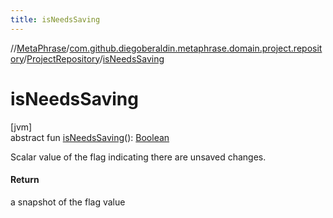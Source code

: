```yaml
---
title: isNeedsSaving
---
```

//[MetaPhrase](../../../index.html)/[com.github.diegoberaldin.metaphrase.domain.project.repository](../index.html)/[ProjectRepository](index.html)/[isNeedsSaving](is-needs-saving.html)



# isNeedsSaving



[jvm]\
abstract fun [isNeedsSaving](is-needs-saving.html)(): [Boolean](https://kotlinlang.org/api/latest/jvm/stdlib/kotlin/-boolean/index.html)



Scalar value of the flag indicating there are unsaved changes.



#### Return



a snapshot of the flag value




